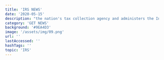 ```yaml
---
title: 'IRS NEWS'
date: '2020-05-15'
description: "the nation's tax collection agency and administers the Internal Revenue Code enacted by Congress"
category: 'GET NEWS'
background: '#9EA4D3'
image: '/assets/img/09.png'
url: ''
lastAccessed: ''
hashTags: ''
topic: 'IRS'
---
```

